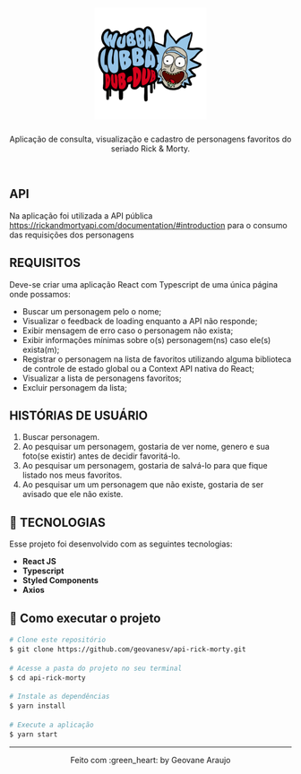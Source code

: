 <h1 align="center">
  <img src="/src/assets/images/wubba-lubba.png" alt="Rick and Morty" width="200">
</h1>

<p align="center">
  Aplicação de consulta, visualização e cadastro de personagens favoritos do seriado Rick & Morty.
</p>

<br>


## API
Na aplicação foi utilizada a API pública https://rickandmortyapi.com/documentation/#introduction para o consumo das requisições dos personagens


## REQUISITOS
Deve-se criar uma aplicação React com Typescript de uma única página onde possamos:
* Buscar um personagem pelo o nome;
* Visualizar o feedback de loading enquanto a API não responde;
* Exibir mensagem de erro caso o personagem não exista;
* Exibir informações mínimas sobre o(s) personagem(ns) caso ele(s) exista(m);
* Registrar o personagem na lista de favoritos utilizando alguma biblioteca de controle de estado global ou a Context API nativa do React;
* Visualizar a lista de personagens favoritos;
* Excluir personagem da lista;


## HISTÓRIAS DE USUÁRIO
1. Buscar personagem.
2. Ao pesquisar um personagem, gostaria de ver nome, genero e sua foto(se existir) antes de decidir favoritá-lo.
3. Ao pesquisar um personagem, gostaria de salvá-lo para que fique listado nos meus favoritos.
4. Ao pesquisar um um personagem que não existe, gostaria de ser avisado que ele não existe.


## :rocket: TECNOLOGIAS
Esse projeto foi desenvolvido com as seguintes tecnologias:
- **React JS** 
- **Typescript** 
- **Styled Components** 
- **Axios** 

## 🤔 Como executar o projeto
```bash
# Clone este repositório
$ git clone https://github.com/geovanesv/api-rick-morty.git

# Acesse a pasta do projeto no seu terminal
$ cd api-rick-morty

# Instale as dependências
$ yarn install

# Execute a aplicação 
$ yarn start
```

---
<p align="center">Feito com :green_heart: by Geovane Araujo</p>
